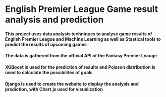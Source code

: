 # English Premier League Game result analysis and prediction
#### This project uses data analysis techniques to analyse game results of English Premier League and Machine Learning as well as Stastical tools to predict the results of upcoming games
#### The data is gathered from the official API of the Fantasy Premier Leauge
#### XGBoost is used for the prediction of results and Poisson distribution is used to calculate the possibilites of goals
#### Django is used to create the website to display the analysis and prediction, with Chart.js used for visualization
